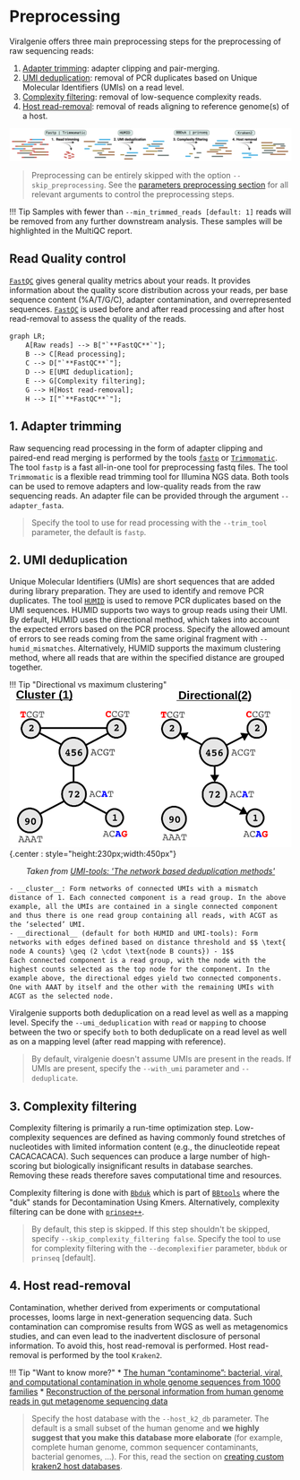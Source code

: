 # Preprocessing

Viralgenie offers three main preprocessing steps for the preprocessing of raw sequencing reads:

1. [Adapter trimming](#1-adapter-trimming): adapter clipping and pair-merging.
1. [UMI deduplication](#2-umi-deduplication): removal of PCR duplicates based on Unique Molecular Identifiers (UMIs) on a read level.
1. [Complexity filtering](#3-complexity-filtering): removal of low-sequence complexity reads.
1. [Host read-removal](#4-host-read-removal): removal of reads aligning to reference genome(s) of a host.

![preprocessing](../images/preprocessing.png)

> Preprocessing can be entirely skipped with the option `--skip_preprocessing`.
> See the [parameters preprocessing section](../parameters.md#preprocessing-options) for all relevant arguments to control the preprocessing steps.

!!! Tip
    Samples with fewer than `--min_trimmed_reads [default: 1]` reads will be removed from any further downstream analysis. These samples will be highlighted in the MultiQC report.

## Read Quality control

[`FastQC`](https://www.bioinformatics.babraham.ac.uk/projects/fastqc/) gives general quality metrics about your reads. It provides information about the quality score distribution across your reads, per base sequence content (%A/T/G/C), adapter contamination, and overrepresented sequences. [`FastQC`](https://www.bioinformatics.babraham.ac.uk/projects/fastqc/) is used before and after read processing and after host read-removal to assess the quality of the reads.

```mermaid
graph LR;
    A[Raw reads] --> B["`**FastQC**`"];
    B --> C[Read processing];
    C --> D["`**FastQC**`"];
    D --> E[UMI deduplication];
    E --> G[Complexity filtering];
    G --> H[Host read-removal];
    H --> I["`**FastQC**`"];
```

## 1. Adapter trimming

Raw sequencing read processing in the form of adapter clipping and paired-end read merging is performed by the tools [`fastp`](https://github.com/OpenGene/fastp) or [`Trimmomatic`](https://github.com/usadellab/Trimmomatic). The tool `fastp` is a fast all-in-one tool for preprocessing fastq files. The tool `Trimmomatic` is a flexible read trimming tool for Illumina NGS data. Both tools can be used to remove adapters and low-quality reads from the raw sequencing reads. An adapter file can be provided through the argument `--adapter_fasta`.

> Specify the tool to use for read processing with the `--trim_tool` parameter, the default is `fastp`.

## 2. UMI deduplication

Unique Molecular Identifiers (UMIs) are short sequences that are added during library preparation. They are used to identify and remove PCR duplicates. The tool [`HUMID`](https://humid.readthedocs.io/en/latest/usage.html) is used to remove PCR duplicates based on the UMI sequences. HUMID supports two ways to group reads using their UMI. By default, HUMID uses the directional method, which takes into account the expected errors based on the PCR process. Specify the allowed amount of errors to see reads coming from the same original fragment with `--humid_mismatches`. Alternatively, HUMID supports the maximum clustering method, where all reads that are within the specified distance are grouped together.

!!! Tip "Directional vs maximum clustering"
    ![HUMID UMI clustering](../images/umi-clustering-humid.png){.center : style="height:230px;width:450px"}
    <p style="text-align: center;">_Taken from [UMI-tools: 'The network based deduplication methods'](https://umi-tools.readthedocs.io/en/latest/the_methods.html)_ </p>

    - __cluster__: Form networks of connected UMIs with a mismatch distance of 1. Each connected component is a read group. In the above example, all the UMIs are contained in a single connected component and thus there is one read group containing all reads, with ACGT as the ‘selected’ UMI.
    - __directional__ (default for both HUMID and UMI-tools): Form networks with edges defined based on distance threshold and $$ \text{ node A counts} \geq (2 \cdot \text{node B counts}) - 1$$
    Each connected component is a read group, with the node with the highest counts selected as the top node for the component. In the example above, the directional edges yield two connected components. One with AAAT by itself and the other with the remaining UMIs with ACGT as the selected node.

Viralgenie supports both deduplication on a read level as well as a mapping level. Specify the `--umi_deduplication` with `read` or `mapping` to choose between the two or specify `both` to both deduplicate on a read level as well as on a mapping level (after read mapping with reference).

> By default, viralgenie doesn't assume UMIs are present in the reads. If UMIs are present, specify the `--with_umi` parameter and `--deduplicate`.

## 3. Complexity filtering

Complexity filtering is primarily a run-time optimization step. Low-complexity sequences are defined as having commonly found stretches of nucleotides with limited information content (e.g., the dinucleotide repeat CACACACACA). Such sequences can produce a large number of high-scoring but biologically insignificant results in database searches. Removing these reads therefore saves computational time and resources.

Complexity filtering is done with [`Bbduk`](https://jgi.doe.gov/data-and-tools/software-tools/bbtools/bb-tools-user-guide/bbduk-guide/) which is part of [`BBtools`](https://jgi.doe.gov/data-and-tools/software-tools/bbtools/) where the "duk" stands for Decontamination Using Kmers. Alternatively, complexity filtering can be done with [`prinseq++`](https://github.com/Adrian-Cantu/PRINSEQ-plus-plus).

> By default, this step is skipped. If this step shouldn't be skipped, specify `--skip_complexity_filtering false`. Specify the tool to use for complexity filtering with the `--decomplexifier` parameter, `bbduk` or `prinseq` [default].

## 4. Host read-removal

Contamination, whether derived from experiments or computational processes, looms large in next-generation sequencing data. Such contamination can compromise results from WGS as well as metagenomics studies, and can even lead to the inadvertent disclosure of personal information. To avoid this, host read-removal is performed. Host read-removal is performed by the tool `Kraken2`.

!!! Tip "Want to know more?"
    * [The human “contaminome”: bacterial, viral, and computational contamination in whole genome sequences from 1000 families](https://www.nature.com/articles/s41598-022-13269-z)
    * [Reconstruction of the personal information from human genome reads in gut metagenome sequencing data](https://www.nature.com/articles/s41564-023-01381-3)

> Specify the host database with the `--host_k2_db` parameter. The default is a small subset of the human genome and **we highly suggest that you make this database more elaborate** (for example, complete human genome, common sequencer contaminants, bacterial genomes, ...). For this, read the section on [creating custom kraken2 host databases](../customisation/databases.md#kraken2-databases).
